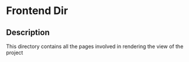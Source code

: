 # Frontend Dir

## Description

This directory contains all the pages involved in rendering the view of the project
